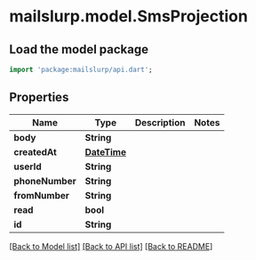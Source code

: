 # mailslurp.model.SmsProjection

## Load the model package
```dart
import 'package:mailslurp/api.dart';
```

## Properties
Name | Type | Description | Notes
------------ | ------------- | ------------- | -------------
**body** | **String** |  | 
**createdAt** | [**DateTime**](DateTime) |  | 
**userId** | **String** |  | 
**phoneNumber** | **String** |  | 
**fromNumber** | **String** |  | 
**read** | **bool** |  | 
**id** | **String** |  | 

[[Back to Model list]](../README#documentation-for-models) [[Back to API list]](../README#documentation-for-api-endpoints) [[Back to README]](../README)



